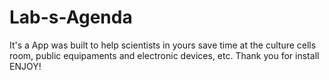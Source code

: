 # Lab-s-Agenda
It's a App was built to help scientists in yours save time at the culture cells room, public equipaments and electronic devices, etc. 
Thank you for install 
ENJOY!
